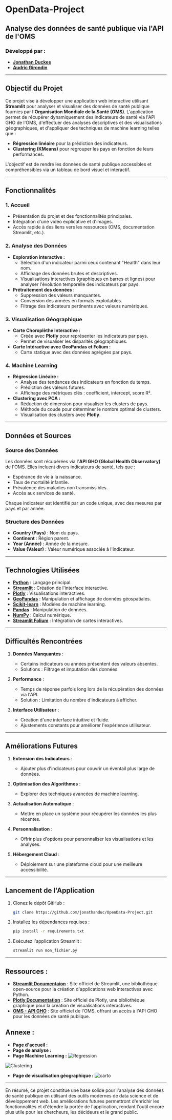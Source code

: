 # **OpenData-Project**

## **Analyse des données de santé publique via l'API de l'OMS**

### **Développé par :**
- **[Jonathan Duckes](https://github.com/jonathanduc)**
- **[Audric Girondin](https://github.com/aaudric)**

---

## **Objectif du Projet**

Ce projet vise à développer une application web interactive utilisant **Streamlit** pour analyser et visualiser des données de santé publique fournies par l'**Organisation Mondiale de la Santé (OMS)**. L'application permet de récupérer dynamiquement des indicateurs de santé via l'API GHO de l'OMS, d'effectuer des analyses descriptives et des visualisations géographiques, et d'appliquer des techniques de machine learning telles que :

- **Régression linéaire** pour la prédiction des indicateurs.
- **Clustering (KMeans)** pour regrouper les pays en fonction de leurs performances.

L'objectif est de rendre les données de santé publique accessibles et compréhensibles via un tableau de bord visuel et interactif.

---

## **Fonctionnalités**

### **1. Accueil**

- Présentation du projet et des fonctionnalités principales.
- Intégration d'une vidéo explicative et d'images.
- Accès rapide à des liens vers les ressources (OMS, documentation Streamlit, etc.).

### **2. Analyse des Données**

- **Exploration interactive :**
  - Sélection d'un indicateur parmi ceux contenant "Health" dans leur nom.
  - Affichage des données brutes et descriptives.
  - Visualisations interactives (graphiques en barres et lignes) pour analyser l'évolution temporelle des indicateurs par pays.
- **Prétraitement des données :**
  - Suppression des valeurs manquantes.
  - Conversion des années en formats exploitables.
  - Filtrage des indicateurs pertinents avec valeurs numériques.

### **3. Visualisation Géographique**

- **Carte Choroplèthe Interactive :**
  - Créée avec **Plotly** pour représenter les indicateurs par pays.
  - Permet de visualiser les disparités géographiques.
- **Carte Intéractive avec GeoPandas et Folium :**
  - Carte statique avec des données agrégées par pays.

### **4. Machine Learning**

- **Régression Linéaire :**
  - Analyse des tendances des indicateurs en fonction du temps.
  - Prédiction des valeurs futures.
  - Affichage des métriques clés : coefficient, intercept, score R².
- **Clustering avec PCA :**
  - Réduction de dimension pour visualiser les clusters de pays.
  - Méthode du coude pour déterminer le nombre optimal de clusters.
  - Visualisation des clusters avec **Plotly**.

---

## **Données et Sources**

### **Source des Données**

Les données sont récupérées via l'**API GHO (Global Health Observatory)** de l'OMS. Elles incluent divers indicateurs de santé, tels que :

- Espérance de vie à la naissance.
- Taux de mortalité infantile.
- Prévalence des maladies non transmissibles.
- Accès aux services de santé.

Chaque indicateur est identifié par un code unique, avec des mesures par pays et par année.

### **Structure des Données**

- **Country (Pays)** : Nom du pays.
- **Continent** : Région parent.
- **Year (Année)** : Année de la mesure.
- **Value (Valeur)** : Valeur numérique associée à l'indicateur.

---

## **Technologies Utilisées**

- **[Python](https://www.python.org)** : Langage principal.
- **[Streamlit](https://streamlit.io/)** : Création de l'interface interactive.
- **[Plotly](https://plotly.com/)** : Visualisations interactives.
- **[GeoPandas](https://geopandas.org/)** : Manipulation et affichage de données géospatiales.
- **[Scikit-learn](https://scikit-learn.org/)** : Modèles de machine learning.
- **[Pandas](https://pandas.pydata.org/)** : Manipulation de données.
- **[NumPy](https://numpy.org/)** : Calcul numérique.
- **[Streamlit Folium](https://folium.streamlit.app)** : Intégration de cartes interactives.

---

## **Difficultés Rencontrées**

1. **Données Manquantes** :
   - Certains indicateurs ou années présentent des valeurs absentes.
   - Solutions : Filtrage et imputation des données.

2. **Performance** :
   - Temps de réponse parfois long lors de la récupération des données via l'API.
   - Solution : Limitation du nombre d'indicateurs à afficher.

3. **Interface Utilisateur** :
   - Création d'une interface intuitive et fluide.
   - Ajustements constants pour améliorer l'expérience utilisateur.

---

## **Améliorations Futures**

1. **Extension des Indicateurs** :
   - Ajouter plus d'indicateurs pour couvrir un éventail plus large de données.

2. **Optimisation des Algorithmes** :
   - Explorer des techniques avancées de machine learning.

3. **Actualisation Automatique** :
   - Mettre en place un système pour récupérer les données les plus récentes.

4. **Personnalisation** :
   - Offrir plus d'options pour personnaliser les visualisations et les analyses.

5. **Hébergement Cloud** :
   - Déploiement sur une plateforme cloud pour une meilleure accessibilité.

---

## **Lancement de l'Application**

1. Clonez le dépôt GitHub :
   ```bash
   git clone https://github.com/jonathanduc/OpenData-Project.git
    ```
2. Installez les dépendances requises :

    ```bash
    pip install -r requirements.txt
    ```

3. Exécutez l'application Streamlit :
   ```bash
   streamlit run mon_fichier.py
   ```
---
## **Ressources** :

- **[Streamlit Documentaion](https://streamlit.io/)** : Site officiel de Streamlit, une bibliothèque open-source pour la création d'applications web interactives avec Python.
- **[Plotly Documentation](https://plotly.com/)** : Site officiel de Plotly, une bibliothèque graphique pour la création de visualisations interactives.
- **[OMS - API GHO](https://www.who.int/data/gho)** : Site officiel de l'OMS, offrant un accès à l'API GHO pour les données de santé publique.


## **Annexe** : 
- **Page d'accueil :**
- **Page de analyse :**
- **Page Machine Learning :**
![Regression](image/regression.png)

![Clustering](image/clustering.png)
- **Page de visualisation géographique :**
![carto](image/carto.png)


---
En résumé, ce projet constitue une base solide pour l'analyse des données de santé publique en utilisant des outils modernes de data science et de développement web. Les améliorations futures permettront d'enrichir les fonctionnalités et d'étendre la portée de l'application, rendant l'outil encore plus utile pour les chercheurs, les décideurs et le grand public.
